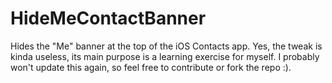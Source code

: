 # HideMeContactBanner
Hides the "Me" banner at the top of the iOS Contacts app. Yes, the tweak is kinda useless, its main purpose is a 
learning exercise for myself. I probably won't update this again, so feel free to contribute or fork the repo :).
